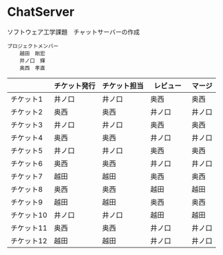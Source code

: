 # ChatServer
ソフトウェア工学課題　チャットサーバーの作成

    プロジェクトメンバー
        越田　剛宏
        井ノ口　輝
        奥西　孝直


|          | チケット発行 | チケット担当 | レビュー　| マージ |
|----------|------------|-------------|---------|--------|
| チケット1 | 井ノ口 | 井ノ口 | 奥西 | 奥西 |
| チケット2 | 奥西 | 奥西 | 井ノ口 | 井ノ口 |
| チケット3 | 井ノ口 | 井ノ口 | 奥西 | 奥西 |
| チケット4 | 奥西 | 奥西 | 井ノ口 | 井ノ口 |
| チケット5 | 井ノ口 | 井ノ口 | 奥西 | 奥西 |
| チケット6 | 奥西 | 奥西 | 井ノ口 | 井ノ口 |
| チケット7 | 越田 | 越田 | 奥西 | 奥西 |
| チケット8 | 奥西 | 奥西 | 越田 | 越田 |
| チケット9 | 越田 | 越田 | 奥西 | 奥西 |
| チケット10 | 井ノ口 | 井ノ口 | 越田 | 越田 |
| チケット11 | 奥西 | 奥西 | 井ノ口 | 井ノ口 |
| チケット12 | 越田 | 越田 | 井ノ口 | 井ノ口 |
